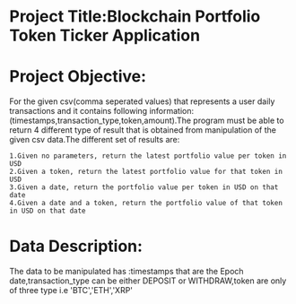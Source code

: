 <h1>Project Title:Blockchain Portfolio Token Ticker Application</h1>
<h1>Project Objective:</h1>
<p>
For the given csv(comma seperated values) that represents a user daily transactions and it contains following information:(timestamps,transaction_type,token,amount).The program must be able to return 4 different type of result that is obtained from manipulation of the given csv data.The different set of results are:
</p>

    1.Given no parameters, return the latest portfolio value per token in USD
    2.Given a token, return the latest portfolio value for that token in USD
    3.Given a date, return the portfolio value per token in USD on that date
    4.Given a date and a token, return the portfolio value of that token in USD on that date

<h1>Data Description:</h1>
<p>The data to be manipulated has :timestamps that are the Epoch date,transaction_type can be either DEPOSIT or WITHDRAW,token are only of three type i.e 'BTC','ETH','XRP'</p>

